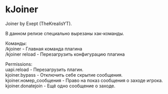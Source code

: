 # kJoiner  
Joiner by Exept (TheKrealisYT).   

В данном релизе специально вырезаны хак-команды.  

Команды:  
/kjoiner - Главная команда плагина     
/kjoiner reload - Перезагрузить конфигурацию плагина  

Permissions:   
uapi.reload - Перезагрузить плагин.  
kjoiner.bypass - Отключить себе скрытие сообщения.   
kjoiner.номер_сообщения - Право на показ сообщения о заходе игрока.   
kjoiner.donatejoin - Ещё одно сообщение о заходе.  
